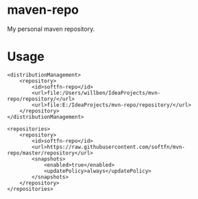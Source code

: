 # maven-repo
My personal maven repository.

# Usage
    <distributionManagement>
        <repository>
            <id>softfn-repo</id>
            <url>file:/Users/willben/IdeaProjects/mvn-repo/repository/</url>
            <url>file:E:/IdeaProjects/mvn-repo/repository/</url>
        </repository>
    </distributionManagement>
    
    <repositories>
        <repository>
            <id>softfn-repo</id>
            <url>https://raw.githubusercontent.com/softfn/mvn-repo/master/repository</url>
            <snapshots>
                <enabled>true</enabled>
                <updatePolicy>always</updatePolicy>
            </snapshots>
        </repository>
    </repositories>